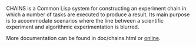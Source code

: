 CHAINS is a Common Lisp system for constructing an experiment chain in
which a number of tasks are executed to produce a result. Its main
purpose is to accommodate scenarios where the line between a
scientific experiment and algorithmic experimentation is blurred.

More documentation can be found in doc/chains.html or
[online](http://markcox80.github.io/chains).